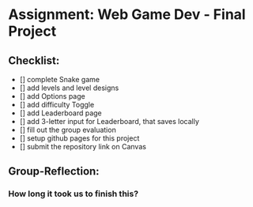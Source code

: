 # Assignment: Web Game Dev - Final Project

## Checklist:
- [] complete Snake game
- [] add levels and level designs
- [] add Options page
- [] add difficulty Toggle
- [] add Leaderboard page
- [] add 3-letter input for Leaderboard, that saves locally
- [] fill out the group evaluation
- [] setup github pages for this project
- [] submit the repository link on Canvas


## Group-Reflection:


### How long it took us to finish this?

